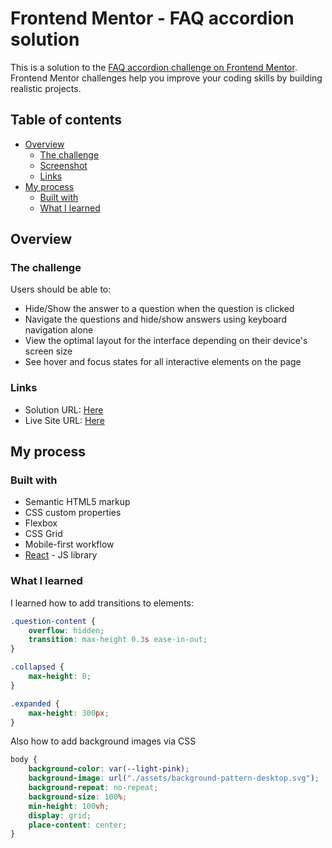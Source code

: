 # Frontend Mentor - FAQ accordion solution

This is a solution to the [FAQ accordion challenge on Frontend Mentor](https://www.frontendmentor.io/challenges/faq-accordion-wyfFdeBwBz). Frontend Mentor challenges help you improve your coding skills by building realistic projects. 

## Table of contents

- [Overview](#overview)
  - [The challenge](#the-challenge)
  - [Screenshot](#screenshot)
  - [Links](#links)
- [My process](#my-process)
  - [Built with](#built-with)
  - [What I learned](#what-i-learned)

## Overview

### The challenge

Users should be able to:

- Hide/Show the answer to a question when the question is clicked
- Navigate the questions and hide/show answers using keyboard navigation alone
- View the optimal layout for the interface depending on their device's screen size
- See hover and focus states for all interactive elements on the page

### Links

- Solution URL: [Here](https://github.com/svetstoykov/react-practice/tree/frontendmentor-faq-accordion/frontendmentor-faq-accordion)
- Live Site URL: [Here](https://65d721d3818cc203c8036ee6--tourmaline-bubblegum-a5bcb0.netlify.app/)

## My process

### Built with

- Semantic HTML5 markup
- CSS custom properties
- Flexbox
- CSS Grid
- Mobile-first workflow
- [React](https://reactjs.org/) - JS library

### What I learned

I learned how to add transitions to elements:

```css
.question-content {
    overflow: hidden;
    transition: max-height 0.3s ease-in-out;
}

.collapsed {
    max-height: 0;
}

.expanded {
    max-height: 300px;
}
```

Also how to add background images via CSS

```css
body {
    background-color: var(--light-pink);
    background-image: url("./assets/background-pattern-desktop.svg");
    background-repeat: no-repeat;
    background-size: 100%;
    min-height: 100vh;
    display: grid;
    place-content: center;
}
```

